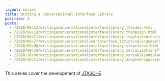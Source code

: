 ```yaml
---
layout: series
title: Writing a Conversational Interface Library
position: 3
posts:
  - /2020/08/12/writingaconversationalinterfacelibrary_theidea.html
  - /2020/08/19/writingaconversationalinterfacelibrary_thedesign.html
  - /2020/08/21/writingaconversationalinterfacelibrary_regularexpressionsforio.html
  - /2020/08/27/writingaconversationaluserinterface_scriptinglanguageforinnerstate.html
  - /2020/09/06/writingaconversationalinterfacelibrary_structures.html
  - /2020/09/20/writingaconversationalinterfacelibrary_serializationofthedialogueflow.html
  - /2020/10/04/writingaconversationalinterfacelibrary_variablesandplaceholders.html
  - /2020/10/11/writingaconversationalinterfacelibrary_adaptedregularexpressions.html
---
```

This series cover the development of <a href="/projects/JTASCHE">JTASCHE</a>.
